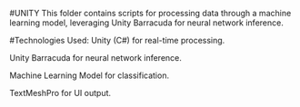 #UNITY
This folder contains scripts for processing data through a machine learning model, leveraging Unity Barracuda for neural network inference.

#Technologies Used:
Unity (C#) for real-time processing.

Unity Barracuda for neural network inference.

Machine Learning Model for classification.

TextMeshPro for UI output.
